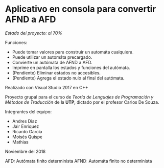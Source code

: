 # Aplicativo en consola para convertir AFND a AFD

*Estado del proyecto: al 70%*

Funciones:
- Puede tomar valores para construir un automáta cualquiera.
- Puede utilizar un automáta precargado.
- Convierte un autómata de AFND a AFD.
- Imprime en pantalla los estados y funciones del autómata.
- (Pendiente) Eliminar estados no accesibles.
- (Pendiente) Agrega el estado nulo al final del autómata.

Realizado con Visual Studio 2017 en C++

Proyecto grupal para el curso de *Teoría de Lenguajes de Programación y Métodos de Traducción* de la **UTP**, dictado por el profesor Carlos De Souza.

Integrantes del equipo:

- Andres Diaz
- Jair Enriquez
- Ricardo García
- Moisés Quispe
- Mathias

Noviembre del 2018

AFD: Autómata finito determinista
AFND: Automáta finito no determinista
